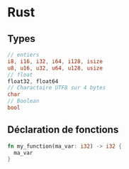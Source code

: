 # Rust

## Types

```rust
// entiers
i8, i16, i32, i64, i128, isize
u8, u16, u32, u64, u128, usize
// float
float32, float64
// Charactaire UTF8 sur 4 bytes
char
// Boolean
bool
```

## Déclaration de fonctions

```rust
fn my_function(ma_var: i32) -> i32 {
  ma_var
}
```
